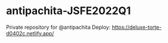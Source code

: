 # antipachita-JSFE2022Q1
Private repository for @antipachita
Deploy: https://deluxe-torte-d0402c.netlify.app/